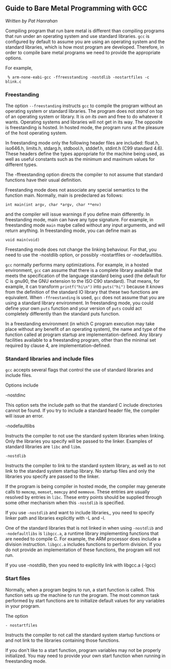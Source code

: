 ## Guide to Bare Metal Programming with GCC

*Written by Pat Hanrahan*

Compiling program that run bare metal is different than compiling
programs that run under an operating system and use
standard libraries. `gcc` is configured by default to
assume you are using an operating system and the standard libraries,
which is how most program are developed. 
Therefore, in order to compile bare metal programs
we need to provide the appropriate options.

For example,

     % arm-none-eabi-gcc -ffreesstanding -nostdlib -nostartfiles -c blink.c

### Freestanding

The option `--freestanding` instructs `gcc` to compile
the program without an operating system or standard libraries.
The program does not *stand* on top of an operating system or library.
It is *on its own* and free to do whatever it wants.
Operating systems and libraries will not get in its way.
The opposite is freestanding is hosted.
In hosted mode, the program runs at the pleasure of the host operating system.

In freestanding mode only the following header files
are included: float.h, iso646.h, limits.h, stdarg.h, 
stdbool.h, stddef.h, stdint.h (C99 standard 4.6).
These headers define the types appropriate for the machine
being used, as well as useful constants such as
the minimum and maximum values for different types.

The -ffreestanding option directs the compiler to not assume that
standard functions have their usual definition. 

Freestanding mode does not associate any special semantics to the function main.
Normally, main is predeclared as follows:

    int main(int argv, char *argv, char **env)

and the compiler will issue warnings if you define main differently.
In freestanding mode, main can have any type signature.
For example, in freestanding mode `main` maybe called
without any input arguments, and will return anything.
In freestanding mode, you can define main as

    void main(void)
    
Freestanding mode does not change the linking behaviour.
For that, you need to use the -nostdlib option, 
or possibly -nostartfiles or -nodefaultlibs.

`gcc` normally performs many optimizations.
For example, in a hosted environment,
`gcc` can assume that there is a complete library available 
that meets the specification of the language standard being used 
(the default for C is gnu90, the GNU extension to the ISO C90 standard).
That means, for example, it can transform `printf("hi\n")` into `puts("hi")`
because it *knows* from the definition of the
standard IO library that these two functions are equivalent.
When `-ffreestanding` is used, `gcc` does not assume
that you are using a standard library environment.
In freestanding mode, you could define your own `puts`
function and your version of `puts` 
could act completely differently than
the standard puts function.

In a freestanding environment 
(in which C program execution may take place 
without any benefit of an operating system),
the name and type of the function called 
at program startup are implementation-defined.
Any library facilities available to a freestanding program,
other than the minimal set required by clause 4, are implementation-defined.

### Standard libraries and include files

`gcc` accepts several flags that control the use of standard
libraries and include files.

Options include

   -nostdinc 
   
This option sets the include path so that the 
standard C include directories cannot be found.
If you try to include a standard header file,
the compiler will issue an error.

   -nodefaultlibs

Instructs the compiler to not use the standard system libraries when linking. 
Only the libraries you specify will be passed to the linker.
Examples of standard libraries are `libc` and `libm`.

    -nostdlib

Instructs the compiler to link to the standard system library,
as well as to not link to the standard system startup library. 
No startup files and only the libraries you specify are passed to the linker.

If the program is being compiler in hosted mode,
the compiler may generate calls to `memcmp`, `memset`, `memcpy` and `memmove`.
These entries are usually resolved by entries in `libc`.
These entry points should be supplied through some other mechanism 
when this `-nostdlib` is specified.

If you use `-nostdlib` and want to include libraries,,
you need to specify linker path and libraries explicitly with -L and -l.

One of the standard libraries that is not linked in when
using `-nostdlib` and `-nodefaultlibs`
is `libgcc.a`, a runtime library implementing 
functions that are needed to compile C.
For example, the ARM processor does include a division instruction. 
`libgcc.a` includes functions to perform division.
If you do not provide an implementation of these functions,
the program will not run.

If you use -nostdlib, 
then you need to explicitly link with libgcc.a (-lgcc)

### Start files

Normally, when a program begins to run,
a start function is called.
This function sets up the machine to run the program.
The most common task performed by start functions are
to initialize default values for any variables in your program.

The option

    - nostartfiles

Instructs the compiler to not call the 
standard system startup functions or and not link to the
libraries containing those functions.

If you don't like to a start function,
program variables may not be properly initialized.
You may need to provide your own start function
when running in freestanding mode.

